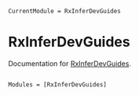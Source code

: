 ```@meta
CurrentModule = RxInferDevGuides
```

# RxInferDevGuides

Documentation for [RxInferDevGuides](https://github.com/biaslab/RxInferDevGuides.jl).

```@index
```

```@autodocs
Modules = [RxInferDevGuides]
```
